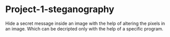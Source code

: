 # Project-1-steganography
Hide a secret message inside an image with the help of altering the pixels in an image. Which can be decripted only with the help of a specific program.
